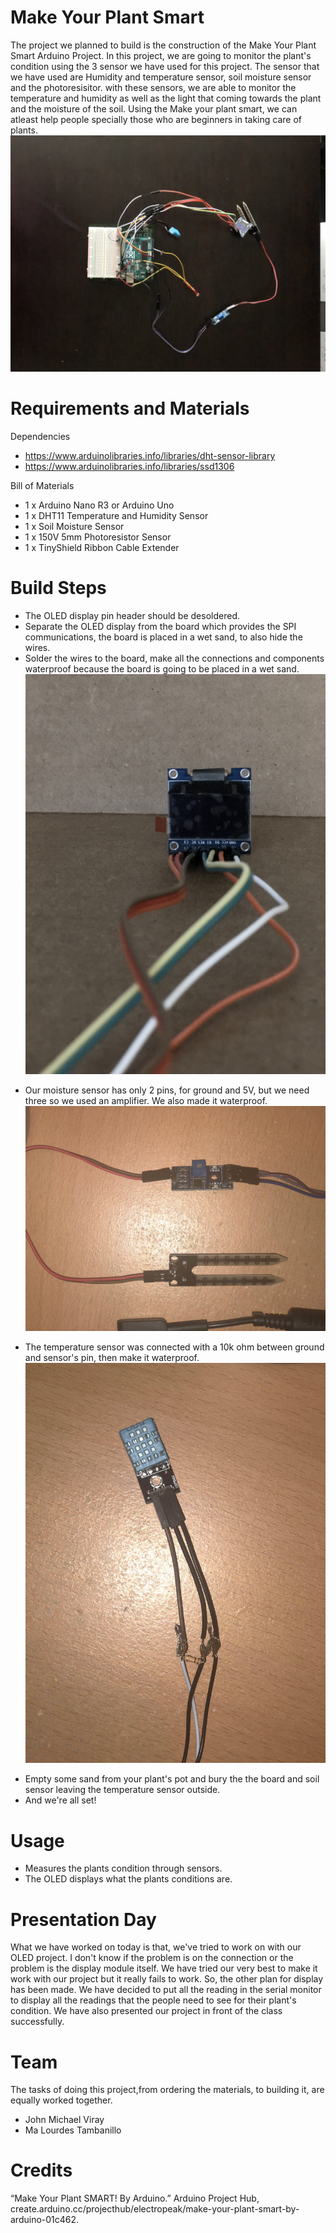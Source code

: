 Make Your Plant Smart
=========
The project we planned to build is the construction of the Make Your Plant Smart Arduino Project. In this project, we are going to monitor the plant's condition using the 3 sensor we have used for this project. The sensor that we have used are Humidity and temperature sensor, soil moisture sensor and the photoresisitor. with these sensors, we are able to monitor the temperature and humidity as well as the light that coming towards the plant and the moisture of the soil. Using the Make your plant smart, we can atleast help people specially those who are beginners in taking care of plants.
![alt text][pic1]

[pic1]: https://github.com/JMviray/CS207Repo/blob/master/imge/E0C56E03-CB5C-4D65-AB56-125FC032976E.jpeg


Requirements and Materials
=========
Dependencies
* https://www.arduinolibraries.info/libraries/dht-sensor-library
* https://www.arduinolibraries.info/libraries/ssd1306

Bill of Materials
* 1 x Arduino Nano R3 or Arduino Uno
* 1 x DHT11 Temperature and Humidity Sensor
* 1 x Soil Moisture Sensor
* 1 x 150V 5mm Photoresistor Sensor
* 1 x TinyShield Ribbon Cable Extender

Build Steps
========
* The OLED display pin header should be desoldered.
* Separate the OLED display from the board which provides the SPI communications, the board is placed in a wet sand, to also hide the wires.
*  Solder the wires to the board, make all the connections and components waterproof because the board is going to be placed in a wet sand.
![alt text][pic2]

[pic2]: https://github.com/JMviray/CS207Repo/blob/master/imge/3EF274E3-BBE3-4A17-96FB-7AF8FDFE360C.jpeg

* Our moisture sensor has only 2 pins, for ground and 5V, but we need three so we used an amplifier. We also made it waterproof.
![alt text][pic3]

[pic3]: https://github.com/JMviray/CS207Repo/blob/master/imge/48393081_2153541184960250_1916917786232225792_n.jpg

* The temperature sensor was connected with a 10k ohm between ground and sensor's pin, then make it waterproof.
![alt text][pic4]

[pic4]: https://github.com/JMviray/CS207Repo/blob/master/imge/48056236_2086813271568226_8072528020813905920_n.jpg

* Empty some sand from your plant's pot and bury the the board and soil sensor leaving the temperature sensor outside.
* And we're all set!

Usage
========
* Measures the plants condition through sensors.
* The OLED displays what the plants conditions are.


Presentation Day
========
What we have worked on today is that, we've tried to work on with our OLED project. I don't know if the problem is on the connection or the problem is the display module itself. We have tried our very best to make it work with our project but it really fails to work. So, the other plan for display has been made. We have decided to put all the reading in the serial monitor to display all the readings that the people need to see for their plant's condition. We have also presented our project in front of the class successfully. 

Team
========
The tasks of doing this project,from ordering the materials, to building it, are equally worked together. 
* John Michael Viray
* Ma Lourdes Tambanillo

Credits
=======
“Make Your Plant SMART! By Arduino.” Arduino Project Hub,
create.arduino.cc/projecthub/electropeak/make-your-plant-smart-by-arduino-01c462.
